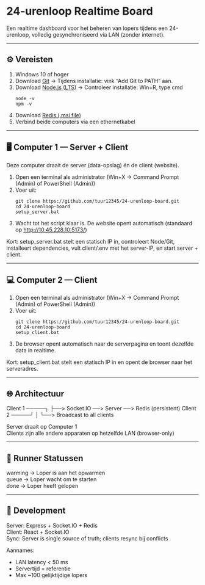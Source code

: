 # 24-urenloop Realtime Board

Een realtime dashboard voor het beheren van lopers tijdens een 24-urenloop, volledig gesynchroniseerd via LAN (zonder internet).

------------------------------------------------------------
⚙️ Vereisten
------------------------------------------------------------
1. Windows 10 of hoger
2. Download [Git](https://git-scm.com/download/win)
   → Tijdens installatie: vink “Add Git to PATH” aan.
3. Download [Node.js (LTS)](https://nodejs.org/en/download)
   → Controleer installatie:
      Win+R, type cmd
      ```console
      node -v
      npm -v
4. Download [Redis (.msi file)](https://github.com/tporadowski/redis/releases)
5. Verbind beide computers via een ethernetkabel
------------------------------------------------------------
🖥️ Computer 1 — Server + Client
------------------------------------------------------------
Deze computer draait de server (data-opslag) én de client (website).

1. Open een terminal als administrator (Win+X → Command Prompt (Admin) of PowerShell (Admin))
2. Voer uit:
   ```console
   git clone https://github.com/tuur12345/24-urenloop-board.git
   cd 24-urenloop-board
   setup_server.bat
3. Wacht tot het script klaar is. De website opent automatisch (standaard op http://10.45.228.10:5173/)

Kort: setup_server.bat stelt een statisch IP in, controleert Node/Git, installeert dependencies, vult client/.env met het server-IP, en start server + client.

------------------------------------------------------------
💻 Computer 2 — Client
------------------------------------------------------------
1. Open een terminal als administrator (Win+X → Command Prompt (Admin) of PowerShell (Admin))
2. Voer uit:
   ```console
   git clone https://github.com/tuur12345/24-urenloop-board.git
   cd 24-urenloop-board
   setup_client.bat
3. De browser opent automatisch naar de serverpagina en toont dezelfde data in realtime.

Kort: setup_client.bat stelt een statisch IP in en opent de browser naar het serveradres.

------------------------------------------------------------
🌐 Architectuur
------------------------------------------------------------
Client 1 ─────┐
              ├──> Socket.IO ──> Server ──> Redis (persistent)
Client 2 ─────┘                    │
                                   └──> Broadcast to all clients

Server draait op Computer 1  
Clients zijn alle andere apparaten op hetzelfde LAN (browser-only)

------------------------------------------------------------
🏃 Runner Statussen
------------------------------------------------------------
warming  → Loper is aan het opwarmen  
queue    → Loper wacht om te starten  
done     → Loper heeft gelopen  

------------------------------------------------------------
🧩 Development
------------------------------------------------------------
Server: Express + Socket.IO + Redis  
Client: React + Socket.IO  
Sync: Server is single source of truth; clients resync bij conflicts

Aannames:
- LAN latency < 50 ms
- Servertijd = referentie
- Max ~100 gelijktijdige lopers
